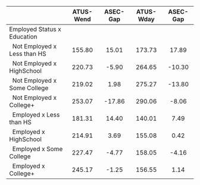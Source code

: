 
|                      |    ATUS-Wend |     ASEC-Gap |    ATUS-Wday |     ASEC-Gap |
| -------------------- | :----------: | :----------: | :----------: | :----------: |
| Employed Status x Education |              |              |              |              |
| &nbsp;&nbsp;Not Employed x Less than HS |       155.80 |        15.01 |       173.73 |        17.89 |
| &nbsp;&nbsp;Not Employed x HighSchool |       220.73 |        -5.90 |       264.65 |       -10.30 |
| &nbsp;&nbsp;Not Employed x Some College |       219.02 |         1.98 |       275.27 |       -13.80 |
| &nbsp;&nbsp;Not Employed x College+ |       253.07 |       -17.86 |       290.06 |        -8.06 |
| &nbsp;&nbsp;Employed x Less than HS |       181.31 |        14.40 |       140.01 |         7.49 |
| &nbsp;&nbsp;Employed x HighSchool |       214.91 |         3.69 |       155.08 |         0.42 |
| &nbsp;&nbsp;Employed x Some College |       227.47 |        -4.77 |       158.05 |        -4.16 |
| &nbsp;&nbsp;Employed x College+ |       245.17 |        -1.25 |       156.55 |         1.14 |

